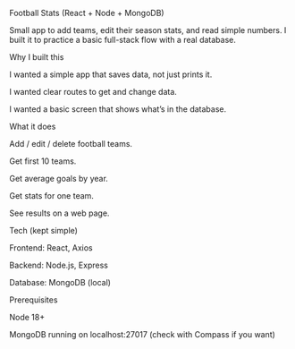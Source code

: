 Football Stats (React + Node + MongoDB)

Small app to add teams, edit their season stats, and read simple numbers.
I built it to practice a basic full-stack flow with a real database.

Why I built this

I wanted a simple app that saves data, not just prints it.

I wanted clear routes to get and change data.

I wanted a basic screen that shows what’s in the database.

What it does

Add / edit / delete football teams.

Get first 10 teams.

Get average goals by year.

Get stats for one team.

See results on a web page.

Tech (kept simple)

Frontend: React, Axios

Backend: Node.js, Express

Database: MongoDB (local)

Prerequisites

Node 18+

MongoDB running on localhost:27017 (check with Compass if you want)
